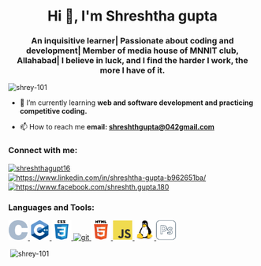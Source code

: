 <h1 align="center">Hi 👋, I'm Shreshtha gupta</h1>
<h3 align="center">An inquisitive learner| Passionate about coding and development| Member of media house of MNNIT club, Allahabad| I believe in luck, and I find the harder I work, the more I have of it.</h3>

<p align="left"> <img src="https://komarev.com/ghpvc/?username=shrey-101&label=Profile%20views&color=0e75b6&style=flat" alt="shrey-101" /> </p>

- 🌱 I’m currently learning **web and software development and practicing competitive coding.**

- 📫 How to reach me **email: shreshthgupta@042gmail.com**

<h3 align="left">Connect with me:</h3>
<p align="left">
<a href="https://twitter.com/shreshthagupt16" target="blank"><img align="center" src="https://cdn.jsdelivr.net/npm/simple-icons@3.0.1/icons/twitter.svg" alt="shreshthagupt16" height="30" width="40" /></a>
<a href="https://linkedin.com/in/https://www.linkedin.com/in/shreshtha-gupta-b962651ba/" target="blank"><img align="center" src="https://cdn.jsdelivr.net/npm/simple-icons@3.0.1/icons/linkedin.svg" alt="https://www.linkedin.com/in/shreshtha-gupta-b962651ba/" height="30" width="40" /></a>
<a href="https://fb.com/https://www.facebook.com/shreshth.gupta.180" target="blank"><img align="center" src="https://cdn.jsdelivr.net/npm/simple-icons@3.0.1/icons/facebook.svg" alt="https://www.facebook.com/shreshth.gupta.180" height="30" width="40" /></a>
</p>

<h3 align="left">Languages and Tools:</h3>
<p align="left"> <a href="https://www.cprogramming.com/" target="_blank"> <img src="https://raw.githubusercontent.com/devicons/devicon/master/icons/c/c-original.svg" alt="c" width="40" height="40"/> </a> <a href="https://www.w3schools.com/cpp/" target="_blank"> <img src="https://raw.githubusercontent.com/devicons/devicon/master/icons/cplusplus/cplusplus-original.svg" alt="cplusplus" width="40" height="40"/> </a> <a href="https://www.w3schools.com/css/" target="_blank"> <img src="https://raw.githubusercontent.com/devicons/devicon/master/icons/css3/css3-original-wordmark.svg" alt="css3" width="40" height="40"/> </a> <a href="https://git-scm.com/" target="_blank"> <img src="https://www.vectorlogo.zone/logos/git-scm/git-scm-icon.svg" alt="git" width="40" height="40"/> </a> <a href="https://www.w3.org/html/" target="_blank"> <img src="https://raw.githubusercontent.com/devicons/devicon/master/icons/html5/html5-original-wordmark.svg" alt="html5" width="40" height="40"/> </a> <a href="https://developer.mozilla.org/en-US/docs/Web/JavaScript" target="_blank"> <img src="https://raw.githubusercontent.com/devicons/devicon/master/icons/javascript/javascript-original.svg" alt="javascript" width="40" height="40"/> </a> <a href="https://www.linux.org/" target="_blank"> <img src="https://raw.githubusercontent.com/devicons/devicon/master/icons/linux/linux-original.svg" alt="linux" width="40" height="40"/> </a> <a href="https://www.photoshop.com/en" target="_blank"> <img src="https://raw.githubusercontent.com/devicons/devicon/master/icons/photoshop/photoshop-line.svg" alt="photoshop" width="40" height="40"/> </a> </p>

<p>&nbsp;<img align="center" src="https://github-readme-stats.vercel.app/api?username=shrey-101&show_icons=true&locale=en" alt="shrey-101" /></p>
